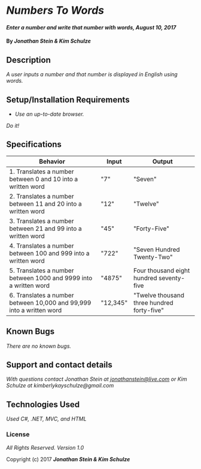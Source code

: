 # _Numbers To Words_

#### _Enter a number and write that number with words, August 10, 2017_

#### By _**Jonathan Stein & Kim Schulze**_

## Description

_A user inputs a number and that number is displayed in English using words._

## Setup/Installation Requirements

* _Use an up-to-date browser._

_Do it!_

## Specifications
| Behavior | Input | Output |
| ---- | ---- | ---- |
| 1. Translates a number between 0 and 10 into a written word | "7" | "Seven" |
| 2. Translates a number between 11 and 20 into a written word | "12" | "Twelve" |
| 3. Translates a number between 21 and 99 into a written word | "45" | "Forty-Five" |
| 4. Translates a number between 100 and 999 into a written word | "722" | "Seven Hundred Twenty-Two" |
| 5. Translates a number between 1000 and 9999 into a written word | "4875" | Four thousand eight hundred seventy-five |
| 6. Translates a number between 10,000 and 99,999 into a written word | "12,345" | "Twelve thousand three hundred forty-five" |

## Known Bugs

_There are no known bugs._

## Support and contact details

_With questions contact Jonathan Stein at jonathanstein@live.com or Kim Schulze at kimberlykayschulze@gmail.com_

## Technologies Used

_Used C#, .NET, MVC, and HTML_

### License

*All Rights Reserved.  Version 1.0*

Copyright (c) 2017 **_Jonathan Stein & Kim Schulze_**
